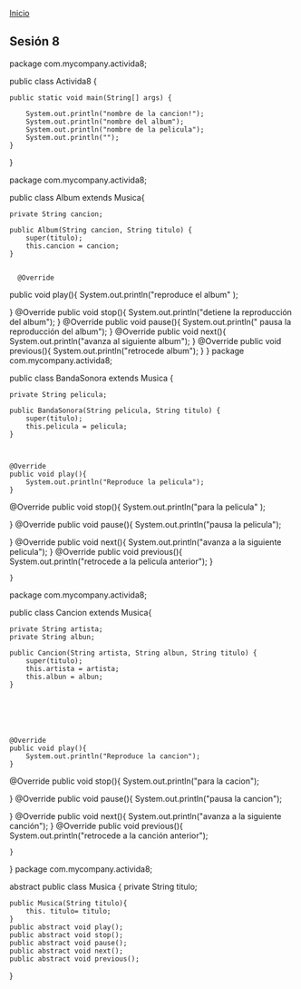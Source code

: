 <!-- No borrar o modificar -->
[Inicio](./index.md)

## Sesión 8 


<!-- Su documentación aquí -->

package com.mycompany.activida8;


public class Activida8 {
 
    public static void main(String[] args) {
          
        System.out.println("nombre de la cancion!");
        System.out.println("nombre del album");
        System.out.println("nombre de la pelicula");
        System.out.println("");
    }
    
}

package com.mycompany.activida8;


public class Album extends Musica{
    
    private String cancion;

    public Album(String cancion, String titulo) {
        super(titulo);
        this.cancion = cancion;
    }
    

      @Override
   public void play(){
          System.out.println("reproduce el album" );
          
   }
     @Override
   public void stop(){
         System.out.println("detiene la reproducción del album");
   }
    @Override
   public void pause(){
        System.out.println(" pausa la reproducción del album");
   }
    @Override
   public void next(){
        System.out.println("avanza al siguiente album");
   }
     @Override
   public void previous(){
         System.out.println("retrocede album");
   }
}
package com.mycompany.activida8;


public class BandaSonora extends Musica {
   
    private String pelicula;

    public BandaSonora(String pelicula, String titulo) {
        super(titulo);
        this.pelicula = pelicula;
    }

  
  
    @Override
    public void play(){
        System.out.println("Reproduce la pelicula");
    }
   @Override
   public void stop(){
       System.out.println("para la pelicula" );
       
   }
   @Override
   public void pause(){
       System.out.println("pausa la pelicula");
       
   }
   @Override
   public void next(){
       System.out.println("avanza a la siguiente pelicula");
   }
   @Override
    public void previous(){
        System.out.println("retrocede a la pelicula anterior");
    }
   
    }   
    

package com.mycompany.activida8;



public class Cancion extends Musica{

    private String artista;
    private String albun;

    public Cancion(String artista, String albun, String titulo) {
        super(titulo);
        this.artista = artista;
        this.albun = albun;
    }

   
   

    
    
    @Override
    public void play(){
        System.out.println("Reproduce la cancion");
    }
   @Override
   public void stop(){
       System.out.println("para la cacion");
       
   }
   @Override
   public void pause(){
       System.out.println("pausa la cancion");
       
   }
   @Override
   public void next(){
       System.out.println("avanza a la siguiente canción");
   }
   @Override
    public void previous(){
        System.out.println("retrocede a la canción anterior");
    
    }   
    
}
package com.mycompany.activida8;


abstract public class Musica {
    private String titulo;
    
    public Musica(String titulo){
        this. titulo= titulo;
    }
    public abstract void play();
    public abstract void stop();
    public abstract void pause();
    public abstract void next();
    public abstract void previous();       
            
}

    

   
    







